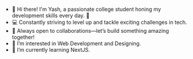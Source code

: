 - 👋 Hi there! I'm Yash, a passionate college student honing my development skills every day. 🚀
- 💻 Constantly striving to level up and tackle exciting challenges in tech.
- 🤝 Always open to collaborations—let’s build something amazing together!
- 👀 I’m interested in Web Development and Designing.
- 🌱 I’m currently learning NextJS.
<!---
0-Yashh-0/0-Yashh-0 is a ✨ special ✨ repository because its `README.md` (this file) appears on your GitHub profile.
You can click the Preview link to take a look at your changes.
--->
